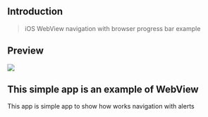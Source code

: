 
## Introduction

> iOS WebView navigation with browser progress bar example

## Preview
![](https://github.com/AlanCasasArevalo/Social_media/blob/master/SharePicture.gif)

## This simple app is an example of WebView

This app is simple app to show how works navigation with alerts 
